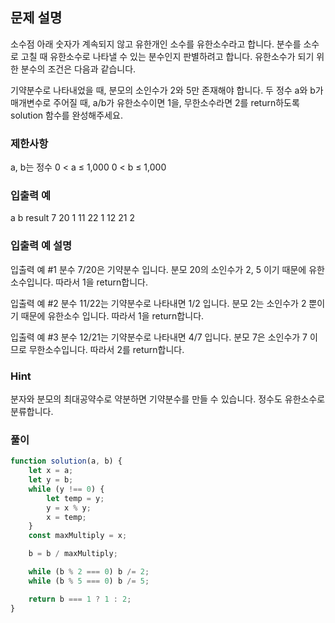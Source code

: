 ## 문제 설명

소수점 아래 숫자가 계속되지 않고 유한개인 소수를 유한소수라고 합니다. 분수를 소수로 고칠 때 유한소수로 나타낼 수 있는 분수인지 판별하려고 합니다. 유한소수가 되기 위한 분수의 조건은 다음과 같습니다.

기약분수로 나타내었을 때, 분모의 소인수가 2와 5만 존재해야 합니다.
두 정수 a와 b가 매개변수로 주어질 때, a/b가 유한소수이면 1을, 무한소수라면 2를 return하도록 solution 함수를 완성해주세요.

### 제한사항

a, b는 정수
0 < a ≤ 1,000
0 < b ≤ 1,000

### 입출력 예

a b result
7 20 1
11 22 1
12 21 2

### 입출력 예 설명

입출력 예 #1
분수 7/20은 기약분수 입니다. 분모 20의 소인수가 2, 5 이기 때문에 유한소수입니다. 따라서 1을 return합니다.

입출력 예 #2
분수 11/22는 기약분수로 나타내면 1/2 입니다. 분모 2는 소인수가 2 뿐이기 때문에 유한소수 입니다. 따라서 1을 return합니다.

입출력 예 #3
분수 12/21는 기약분수로 나타내면 4/7 입니다. 분모 7은 소인수가 7 이므로 무한소수입니다. 따라서 2를 return합니다.

### Hint

분자와 분모의 최대공약수로 약분하면 기약분수를 만들 수 있습니다.
정수도 유한소수로 분류합니다.

### 풀이

```javaScript
function solution(a, b) {
    let x = a;
    let y = b;
    while (y !== 0) {
        let temp = y;
        y = x % y;
        x = temp;
    }
    const maxMultiply = x;

    b = b / maxMultiply;

    while (b % 2 === 0) b /= 2;
    while (b % 5 === 0) b /= 5;

    return b === 1 ? 1 : 2;
}
```
